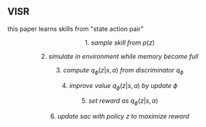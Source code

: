 ## VISR

this paper learns skills from "state action pair"

$$1. \ sample \ skill \ from \ p(z)$$

$$2. \ simulate \ in \ environment \ while \ memory \ become \ full$$

$$3. \ compute \ q_\phi(z | s, a) \ from \ discriminator \ q_\phi $$

$$4. \ improve \ value \ q_\phi(z | s, a) \ by \ update \ \phi$$

$$5. \ set \ reward \ as \ q_\phi(z | s, a)$$

$$6. \ update \ sac \ with \ policy \ z \ to \ maximize \ reward$$

